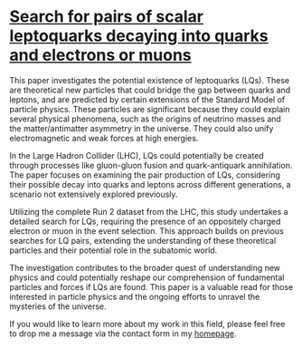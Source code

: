 # [Search for pairs of scalar leptoquarks decaying into quarks and electrons or muons](https://link.springer.com/article/10.1007/JHEP10(2020)112)

This paper investigates the potential existence of leptoquarks (LQs). These are theoretical new particles that could bridge the gap between quarks and leptons, and are predicted by certain extensions of the Standard Model of particle physics​​. These particles are significant because they could explain several physical phenomena, such as the origins of neutrino masses and the matter/antimatter asymmetry in the universe. They could also unify electromagnetic and weak forces at high energies​​.

In the Large Hadron Collider (LHC), LQs could potentially be created through processes like gluon-gluon fusion and quark-antiquark annihilation. The paper focuses on examining the pair production of LQs, considering their possible decay into quarks and leptons across different generations, a scenario not extensively explored previously​​.

Utilizing the complete Run 2 dataset from the LHC, this study undertakes a detailed search for LQs, requiring the presence of an oppositely charged electron or muon in the event selection. This approach builds on previous searches for LQ pairs, extending the understanding of these theoretical particles and their potential role in the subatomic world​​.

The investigation contributes to the broader quest of understanding new physics and could potentially reshape our comprehension of fundamental particles and forces if LQs are found. This paper is a valuable read for those interested in particle physics and the ongoing efforts to unravel the mysteries of the universe. 

If you would like to learn more about my work in this field, please feel free to drop me a message via the contact form in my [homepage](https://aejaspan.github.io/).